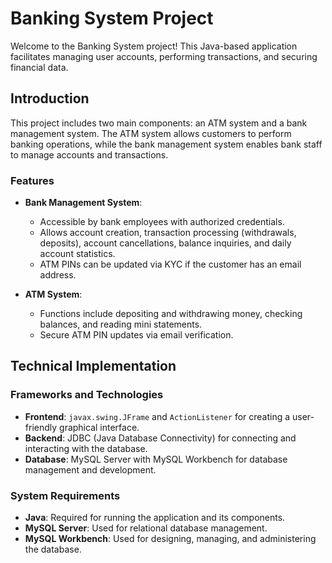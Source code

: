 # Banking System Project

Welcome to the Banking System project! This Java-based application facilitates managing user accounts, performing transactions, and securing financial data.

## Introduction

This project includes two main components: an ATM system and a bank management system. The ATM system allows customers to perform banking operations, while the bank management system enables bank staff to manage accounts and transactions.

### Features

- **Bank Management System**:
  - Accessible by bank employees with authorized credentials.
  - Allows account creation, transaction processing (withdrawals, deposits), account cancellations, balance inquiries, and daily account statistics.
  - ATM PINs can be updated via KYC if the customer has an email address.

- **ATM System**:
  - Functions include depositing and withdrawing money, checking balances, and reading mini statements.
  - Secure ATM PIN updates via email verification.

## Technical Implementation

### Frameworks and Technologies

- **Frontend**: `javax.swing.JFrame` and `ActionListener` for creating a user-friendly graphical interface.
- **Backend**: JDBC (Java Database Connectivity) for connecting and interacting with the database.
- **Database**: MySQL Server with MySQL Workbench for database management and development.

### System Requirements

- **Java**: Required for running the application and its components.
- **MySQL Server**: Used for relational database management.
- **MySQL Workbench**: Used for designing, managing, and administering the database.

